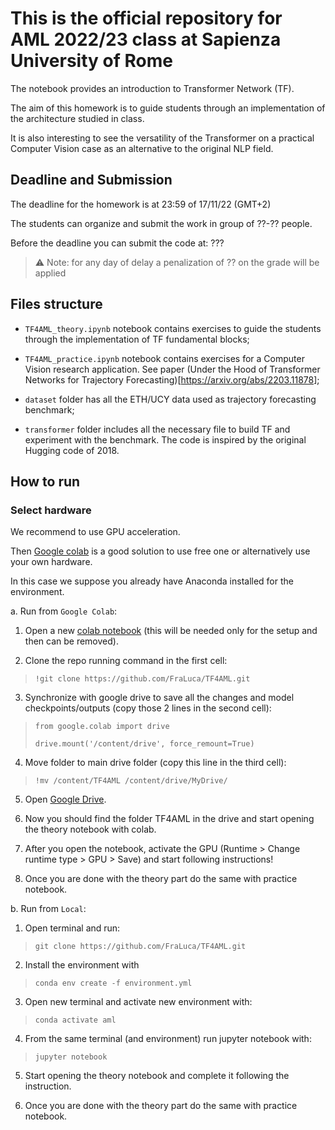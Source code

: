 # This is the official repository for AML 2022/23 class at Sapienza University of Rome

The notebook provides an introduction to Transformer Network (TF).

The aim of this homework is to guide students through an implementation of the architecture studied in class. 

It is also interesting to see the versatility of the Transformer on a practical Computer Vision case as an alternative to the original NLP field.



## Deadline and Submission

The deadline for the homework is at 23:59 of 17/11/22  (GMT+2)

The students can organize and submit the work in group of ??-?? people.

Before the deadline you can submit the code at: ???

> :warning: Note: for any day of delay a penalization of ?? on the grade will be applied


## Files structure

- `TF4AML_theory.ipynb` notebook contains exercises to guide the students through the implementation of TF fundamental blocks;

- `TF4AML_practice.ipynb` notebook contains exercises for a Computer Vision research application. See paper (Under the Hood of Transformer Networks for Trajectory Forecasting)[https://arxiv.org/abs/2203.11878];

- `dataset` folder has all the ETH/UCY data used as trajectory forecasting benchmark;

- `transformer` folder includes all the necessary file to build TF and experiment with the benchmark. 
The code is inspired by the original Hugging code of 2018.



## How to run

### Select hardware

We recommend to use GPU acceleration.

Then [Google colab](https://colab.research.google.com) is a good solution to use free one or alternatively use your own hardware.

In this case we suppose you already have Anaconda installed for the environment.


a. Run from `Google Colab`:

  1. Open a new [colab notebook](https://colab.research.google.com) (this will be needed only for the setup and then can be removed).
  
  2. Clone the repo running command in the first cell:
  > `!git clone https://github.com/FraLuca/TF4AML.git`
  
  3. Synchronize with google drive to save all the changes and model checkpoints/outputs (copy those 2 lines in the second cell):
  > `from google.colab import drive`
  > 
  > `drive.mount('/content/drive', force_remount=True)`
  
  4. Move folder to main drive folder (copy this line in the third cell):
  > `!mv /content/TF4AML /content/drive/MyDrive/` 
  
  5. Open [Google Drive](https://drive.google.com/drive/u/0/my-drive). 
  
  6. Now you should find the folder TF4AML in the drive and start opening the theory notebook with colab.
  
  7. After you open the notebook, activate the GPU (Runtime > Change runtime type > GPU > Save) and start following instructions!
  
  8. Once you are done with the theory part do the same with practice notebook.



b. Run from `Local`:

  1. Open terminal and run: 
  > `git clone https://github.com/FraLuca/TF4AML.git`
  
  2. Install the environment with 
  > `conda env create -f environment.yml`
  
  3. Open new terminal and activate new environment with:
  > `conda activate aml`
  
  4. From the same terminal (and environment) run jupyter notebook with:
  > `jupyter notebook`

  5. Start opening the theory notebook and complete it following the instruction.
  
  6. Once you are done with the theory part do the same with practice notebook.

